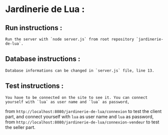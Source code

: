 # Jardinerie de Lua :

## Run instructions :
    Run the server with `node server.js` from root repository `jardinerie-de-lua`.
## Database instructions : 
    Database informations can be changed in `server.js` file, line 13.
## Test instructions :
    You have to be connected on the site to see it. You can connect yourself with `lua` as user name and `lua` as password, 
from `http://localhost:8080/jardinerie-de-lua/connexion` to test the client part, and connect yourself with `lua` as user 
name and `lua` as password, from `http://localhost:8080/jardinerie-de-lua/connexion-vendeur` to test the seller part.
